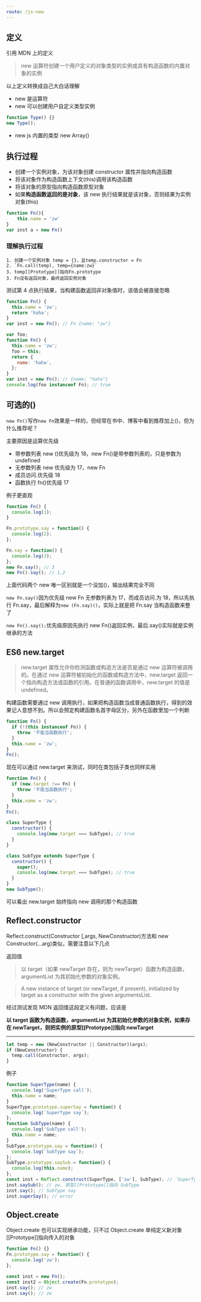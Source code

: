 ```yaml
---
route: /js-new
---
```


## 定义

引用 MDN 上的定义

> new 运算符创建一个用户定义的对象类型的实例或具有构造函数的内置对象的实例

以上定义转换成自己大白话理解

- new 是运算符
- new 可以创建用户自定义类型实例

```js
function Type() {}
new Type();
```

- new js 内置的类型 new Array()

## 执行过程

- 创建一个实例对象，为该对象创建 constructor 属性并指向构造函数
- 将该对象作为构造函数上下文(this)调用该构造函数
- 将该对象的原型指向构造函数原型对象
- 如果**构造函数返回的是对象**，该 new 执行结果就是该对象，否则结果为实例对象(this)

```js
function Fn(){
    this.name = 'zw'
}
var inst a = new Fn()
```

### 理解执行过程

    1. 创建一个实例对象 temp = {}，且temp.constructor = Fn
    2. `Fn.call(temp), temp={name:zw}`
    3. temp[[Prototype]]指向Fn.prototype
    3. Fn没有返回对象，最终返回实例对象

测试第 4 点执行结果，当构建函数返回非对象值时，该值会被直接忽略

```js
function Fn() {
  this.name = 'zw';
  return 'haha';
}
var inst = new Fn(); // Fn {name: "zw"}
```

```js
var foo;
function Fn() {
  this.name = 'zw';
  foo = this;
  return {
    name: 'haha',
  };
}
var inst = new Fn(); // {name: "haha"}
console.log(foo instanceof Fn); // true
```

## 可选的()

`new Fn()`写作`new Fn`效果是一样的，但经常在书中、博客中看到推荐加上()，但为什么推荐呢？

主要原因是运算优先级

- 带参数列表 new ()优先级为 18，new Fn()是带参数列表的，只是参数为 undefined
- 无参数列表 new 优先级为 17，new Fn
- 成员访问.优先级 18
- 函数执行 fn()优先级 17

例子更直观

```js
function Fn() {
  console.log(1);
}

Fn.prototype.say = function() {
  console.log(2);
};

Fn.say = function() {
  console.log(3);
};
new Fn.say(); // 3
new Fn().say(); // 1,2
```

上面代码两个 new 唯一区别就是一个没加()，输出结果完全不同

`new Fn.say()`因为优先级 new Fn 无参数列表为 17，而成员访问.为 18，所以先执行 Fn.say，最后解释为`new (Fn.say)()`，实际上就是把 Fn.say 当构造函数来整了

`new Fn().say();`优先级原因先执行 new Fn()返回实例，最后.say()实际就是实例继承的方法

## ES6 new.target

> new.target 属性允许你检测函数或构造方法是否是通过 new 运算符被调用的。在通过 new 运算符被初始化的函数或构造方法中，new.target 返回一个指向构造方法或函数的引用。在普通的函数调用中，new.target 的值是 undefined。

构建函数需要通过 new 调用执行，如果把构造函数当成普通函数执行，得到的效果记人意想不到。所以会预定构建函数名首字母区分，另外在函数里加一个判断

```js
function Fn() {
  if (!(this instanceof Fn)) {
    throw '不能当函数执行';
  }
  this.name = 'zw';
}
Fn();
```

现在可以通过 new.target 来测试，同时在类包括子类也同样实用

```js
function Fn() {
  if (new.target !== Fn) {
    throw '不能当函数执行';
  }
  this.name = 'zw';
}
Fn();

class SuperType {
  constructor() {
    console.log(new.target === SubType); // true
  }
}

class SubType extends SuperType {
  constructor() {
    super();
    console.log(new.target === SubType); // true
  }
}
new SubType();
```

可以看出 new.target 始终指向 new 调用的那个构造函数

## Reflect.constructor

Reflect.construct(Constructor [,args, NewConstructor)方法和 new Constructor(...arg)类似，需要注意以下几点

返回值

> 以 target（如果 newTarget 存在，则为 newTarget）函数为构造函数，argumentList 为其初始化参数的对象实例。

> A new instance of target (or newTarget, if present), initialized by target as a constructor with the given argumentsList.

经过测试发现 MDN 返回值这段定义有问题，应该是

**以 target 函数为构造函数，argumentList 为其初始化参数的对象实例，如果存在 newTarget，则把实例的原型[[Prototype]]指向 newTarget**

---

```js
let temp = new (NewConstructor || Constructor)(args);
if (NewConstructor) {
  temp.call(Constructor, args);
}
```

例子

```js
function SuperType(name) {
  console.log('SuperType call');
  this.name = name;
}
SuperType.prototype.superSay = function() {
  console.log(`SuperType say`);
};
function SubType(name) {
  console.log('SubType call');
  this.name = name;
}
SubType.prototype.say = function() {
  console.log(`SubType say`);
};
SubType.prototype.saySub = function() {
  console.log(this.name);
};
const inst = Reflect.construct(SuperType, ['zw'], SubType); // `SuperType say`，SubType并不会执行
inst.saySub(); // zw, 原型[[Prototype]]指向 SubType
inst.say(); // SubType say
inst.superSay(); // error
```

## Object.create

Object.create 也可以实现继承功能，只不过 Object.create 单纯定义新对象[[Prototype]]指向传入的对象

```js
function Fn() {}
Fn.prototype.say = function() {
  console.log('zw');
};

const inst = new Fn();
const inst2 = Object.create(Fn.prototype);
inst.say(); // zw
inst.say(); // zw
```
